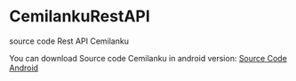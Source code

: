 # CemilankuRestAPI

source code Rest API Cemilanku

You can download Source code Cemilanku in android version:
<a href="https://github.com/Fachrulmustofa20/CemilankuAndroid.git">Source Code Android</a>
